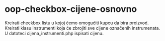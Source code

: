 # oop-checkbox-cijene-osnovno
Kreirati checkbox listu u kojoj ćemo omogućiti kupcu da bira proizvod. Kreirati klasu instrumenti koja će zbrojiti sve cijene označenih instrumenata. U datoteci cijena_instrumenti.php ispisati cijenu.
